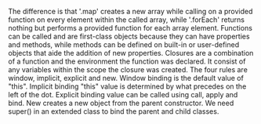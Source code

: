 The difference is that '.map' creates a new array while calling on a provided function on every element within the called array, while '.forEach' returns nothing but performs a provided function for each array element.
Functions can be called and are first-class objects because they can have properties and methods, while methods can be defined on built-in or user-defined objects that aide the addition of new properties.
Closures are a combination of a function and the environment the function was declared. It consist of any variables within the scope the closure was created.
The four rules are window, implicit, explicit and new. Window binding is the default value of "this". Implicit binding "this" value is determined by what precedes on the left of the dot. Explicit binding value can be called using call, apply and bind. New creates a new object from the parent constructor.
We need super() in an extended class to bind the parent and child classes.